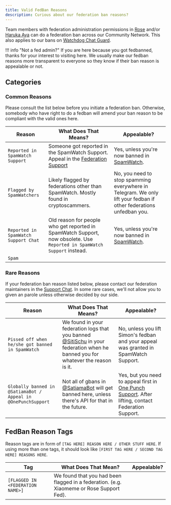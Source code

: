 ```yaml
---
title: Valid FedBan Reasons
description: Curious about our federation ban reasons?
---
```

Team members with federation administration permissions in [Rose](https://t.me/MissRose_bot) and/or [Haruka Aya](https://t.me/HarukaAyaBot) can do a federation ban across our Community Network. This also applies to our bans on [Watchdog Chat Guard](https://t.me/WatchdogChatGuard_bot).

!!! info "Not a fed admin?"
    If you are here because you got fedbanned, thanks for your interest to visiting here. We usually make our fedban reasons more transparent to everyone so they know if their ban reason is appealable or not.

## Categories
### Common Reasons
Please consult the list below before you initiate a federation ban. Otherwise, somebody who have right to do a fedban will amend your ban reason to be compliant with the valid ones here.

| Reason | What Does That Means? | Appealable?|
| ----- | ----- | ----- |
| `Reported in SpamWatch Support` | Someone got reported in the SpamWatch Support. Appeal in the [Federation Support](../support.md) | Yes, unless you're now banned in [SpamWatch](https://t.me/SpamWatch). |
| `Flagged by SpamWatchers` | Likely flagged by federations other than SpamWatch. Mostly found in cryptoscammers. | No, you need to stop spamming everywhere in Telegram. We only lift your fedban if other federations unfedban you. |
| `Reported in SpamWatch Support Chat` | Old reason for people who get reported in SpamWatch Support, now obsolete. Use `Reported in SpamWatch Support` instead. | Yes, unless you're now banned in [SpamWatch](https://t.me/SpamWatch). |
| `Spam` | 

### Rare Reasons
If your federation ban reason listed below, please contact our federation maintainers in the [Support Chat](../support.md/#contact-support). In some rare cases, we'll not allow you to given an parole unless otherwise decided by our side.

| Reason | What Does That Means? | Appealable? |
| ----- | ----- | ----- |
| `Pissed off when he/she got banned in SpamWatch` | We found in your federation logs that you banned [@SitiSchu](https://t.me/SitiSchu) in your federation when he banned you for whatever the reason is it. | No, unless you lift Simon's fedban and your appeal was granted in SpamWatch Support. |
| `Globally banned in @SatiamaBot / Appeal in @OnePunchSupport` | Not all of gbans in [@SatiamaBot](https://t.me/SatiamaBot) will get banned here, unless there's API for that in the future. | Yes, but you need to appeal first in [One Punch Support](https://t.me/OnePunchSupport). After lifting, contact Federation Support. |

## FedBan Reason Tags
Reason tags are in form of `[TAG HERE] REASON HERE / OTHER STUFF HERE`. If using more than one tags, it should look like `[FIRST TAG HERE / SECOND TAG HERE]
REASONS HERE`.

| Tag | What Does That Mean? | Appealable? |
| ----- | ----- | ----- |
| `[FLAGGED IN <FEDERATION NAME>]` | We found that you had been flagged in a federation. (e.g. Xiaomeme or Rose Support Fed). | 

